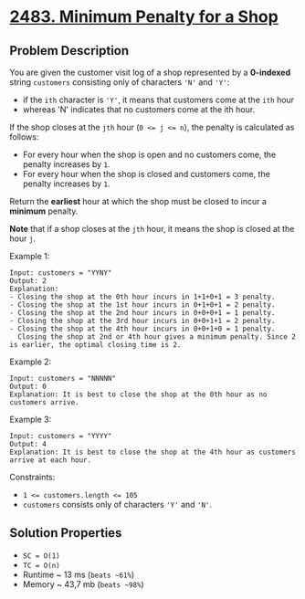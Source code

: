 # [2483. Minimum Penalty for a Shop](https://leetcode.com/problems/minimum-penalty-for-a-shop/description/)

## Problem Description

You are given the customer visit log of a shop represented by a **0-indexed** string `customers` consisting only of characters `'N'` and `'Y'`:

* if the `ith` character is `'Y'`, it means that customers come at the `ith` hour
* whereas 'N' indicates that no customers come at the ith hour.

If the shop closes at the `jth` hour (`0 <= j <= n`), the penalty is calculated as follows:

* For every hour when the shop is open and no customers come, the penalty increases by `1`.
* For every hour when the shop is closed and customers come, the penalty increases by `1`.

Return the **earliest** hour at which the shop must be closed to incur a **minimum** penalty.

**Note** that if a shop closes at the `jth` hour, it means the shop is closed at the hour `j`.



Example 1:
```
Input: customers = "YYNY"
Output: 2
Explanation:
- Closing the shop at the 0th hour incurs in 1+1+0+1 = 3 penalty.
- Closing the shop at the 1st hour incurs in 0+1+0+1 = 2 penalty.
- Closing the shop at the 2nd hour incurs in 0+0+0+1 = 1 penalty.
- Closing the shop at the 3rd hour incurs in 0+0+1+1 = 2 penalty.
- Closing the shop at the 4th hour incurs in 0+0+1+0 = 1 penalty.
  Closing the shop at 2nd or 4th hour gives a minimum penalty. Since 2 is earlier, the optimal closing time is 2.
```
Example 2:
```
Input: customers = "NNNNN"
Output: 0
Explanation: It is best to close the shop at the 0th hour as no customers arrive.
```
Example 3:
```
Input: customers = "YYYY"
Output: 4
Explanation: It is best to close the shop at the 4th hour as customers arrive at each hour.
```

Constraints:

* `1 <= customers.length <= 105`
* `customers` consists only of characters `'Y'` and `'N'`.


## Solution Properties
* `SC = O(1)`
* `TC = O(n)`
* Runtime ~ 13 ms (`beats ~61%`)
* Memory ~ 43,7 mb (`beats ~98%`)